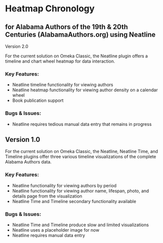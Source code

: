 # Heatmap Chronology 

## for Alabama Authors of the 19th & 20th Centuries (AlabamaAuthors.org) using Neatline
Version 2.0

For the current solution on Omeka Classic, the Neatline plugin offers a timeline and chart wheel heatmap for data interaction. 

### Key Features:
* Neatline timeline functionality for viewing authors
* Neatline heatmap functionality for viewing author density on a calendar wheel
* Book publication support

### Bugs & Issues:
* Neatline requires tedious manual data entry that remains in progress

## Version 1.0
For the current solution on Omeka Classic, the Neatline, Neatline Time, and Timeline plugins offer three various timeline visualizations of the complete Alabama Authors data. 

### Key Features:
* Neatline functionality for viewing authors by period
* Neatline functionality for viewing author name, lifespan, photo, and details page from the visualization
* Neatline Time and Timeline secondary functionality available

### Bugs & Issues:
* Neatline Time and Timeline produce slow and limited visualizations
* Neatline uses a placeholder image for now
* Neatline requires manual data entry 
